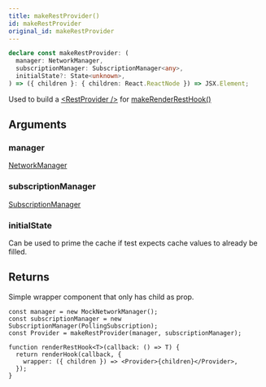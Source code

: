 ```yaml
---
title: makeRestProvider()
id: makeRestProvider
original_id: makeRestProvider
---
```


```typescript
declare const makeRestProvider: (
  manager: NetworkManager,
  subscriptionManager: SubscriptionManager<any>,
  initialState?: State<unknown>,
) => ({ children }: { children: React.ReactNode }) => JSX.Element;
```

Used to build a [\<RestProvider /\>](./RestProvider.md) for [makeRenderRestHook()](./makeRenderRestHook.md)

## Arguments

### manager

[NetworkManager](./NetworkManager.md)

### subscriptionManager

[SubscriptionManager](./SubscriptionManager.md)

### initialState

Can be used to prime the cache if test expects cache values to already be filled.

## Returns

Simple wrapper component that only has child as prop.

```tsx
const manager = new MockNetworkManager();
const subscriptionManager = new SubscriptionManager(PollingSubscription);
const Provider = makeRestProvider(manager, subscriptionManager);

function renderRestHook<T>(callback: () => T) {
  return renderHook(callback, {
    wrapper: ({ children }) => <Provider>{children}</Provider>,
  });
}
```
